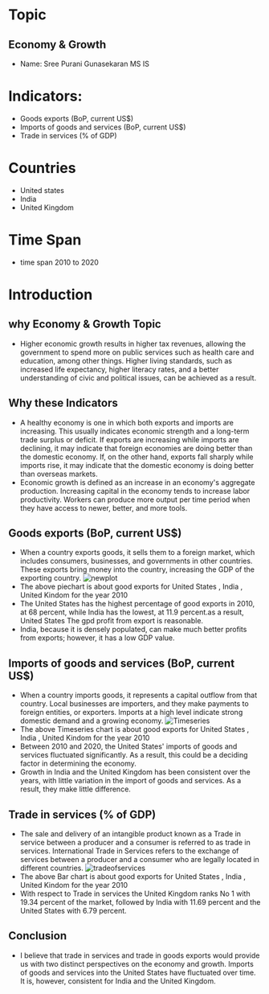 # Topic
## Economy & Growth
- Name: Sree Purani Gunasekaran  MS IS
# Indicators:
- Goods exports (BoP, current US$)
- Imports of goods and services (BoP, current US$)
- Trade in services (% of GDP)
# Countries
- United states
- India
- United Kingdom
# Time Span
- time span 2010 to 2020
# Introduction 
## why Economy & Growth Topic 
- Higher economic growth results in higher tax revenues, allowing the government to spend more on public services such as health care and education, among other things. Higher living standards, such as increased life expectancy, higher literacy rates, and a better understanding of civic and political issues, can be achieved as a result.
## Why these Indicators
- A healthy economy is one in which both exports and imports are increasing. This usually indicates economic strength and a long-term trade surplus or deficit. If exports are increasing while imports are declining, it may indicate that foreign economies are doing better than the domestic economy. If, on the other hand, exports fall sharply while imports rise, it may indicate that the domestic economy is doing better than overseas markets.
- Economic growth is defined as an increase in an economy's aggregate production. Increasing capital in the economy tends to increase labor productivity. Workers can produce more output per time period when they have access to newer, better, and more tools.
## Goods exports (BoP, current US$)
- When a country exports goods, it sells them to a foreign market, which includes consumers, businesses, and governments in other countries. These exports bring money into the country, increasing the GDP of the exporting country.
![newplot](https://github.com/Sreecr7/data690_Sree/blob/main/Individual_project/goodsexports.png)
- The above piechart is about good exports for United States , India , United Kindom for the year 2010 
- The United States has the highest percentage of good exports in 2010, at 68 percent, while India has the lowest, at 11.9 percent.as a result, United States The gpd profit from export is reasonable.
- India, because it is densely populated, can make much better profits from exports; however, it has a low GDP value.

## Imports of goods and services (BoP, current US$)
- When a country imports goods, it represents a capital outflow from that country. Local businesses are importers, and they make payments to foreign entities, or exporters. Imports at a high level indicate strong domestic demand and a growing economy.
![Timeseries](https://github.com/Sreecr7/data690_Sree/blob/main/Individual_project/imports2010.png)
- The above Timeseries chart is about good exports for United States , India , United Kindom for the year 2010 
- Between 2010 and 2020, the United States' imports of goods and services fluctuated significantly. As a result, this could be a deciding factor in determining the economy. 
- Growth in India and the United Kingdom has been consistent over the years, with little variation in the import of goods and services. As a result, they make little difference.

##  Trade in services (% of GDP)
- The sale and delivery of an intangible product known as a Trade in service between a producer and a consumer is referred to as trade in services. International Trade in Services refers to the exchange of services between a producer and a consumer who are legally located in different countries.
![tradeofservices](https://github.com/Sreecr7/data690_Sree/blob/main/Individual_project/trade2010.png)
- The above Bar chart is about good exports for United States , India , United Kindom for the year 2010 
-  With respect to Trade in services the United Kingdom ranks No 1 with 19.34 percent of the market, followed by India with 11.69 percent and the United States with 6.79 percent. 
## Conclusion
- I believe that trade in services and trade in goods exports would provide us with two distinct perspectives on the economy and growth. Imports of goods and services into the United States have fluctuated over time. It is, however, consistent for India and the United Kingdom.
